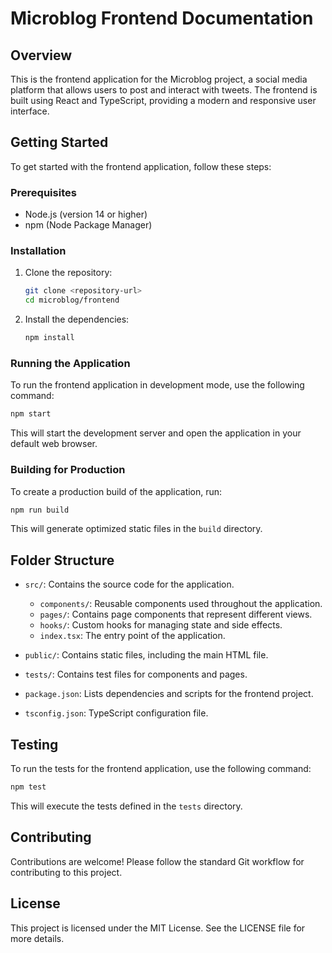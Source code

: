 # Microblog Frontend Documentation

## Overview

This is the frontend application for the Microblog project, a social media platform that allows users to post and interact with tweets. The frontend is built using React and TypeScript, providing a modern and responsive user interface.

## Getting Started

To get started with the frontend application, follow these steps:

### Prerequisites

- Node.js (version 14 or higher)
- npm (Node Package Manager)

### Installation

1. Clone the repository:

   ```bash
   git clone <repository-url>
   cd microblog/frontend
   ```

2. Install the dependencies:

   ```bash
   npm install
   ```

### Running the Application

To run the frontend application in development mode, use the following command:

```bash
npm start
```

This will start the development server and open the application in your default web browser.

### Building for Production

To create a production build of the application, run:

```bash
npm run build
```

This will generate optimized static files in the `build` directory.

## Folder Structure

- `src/`: Contains the source code for the application.
  - `components/`: Reusable components used throughout the application.
  - `pages/`: Contains page components that represent different views.
  - `hooks/`: Custom hooks for managing state and side effects.
  - `index.tsx`: The entry point of the application.

- `public/`: Contains static files, including the main HTML file.
- `tests/`: Contains test files for components and pages.
- `package.json`: Lists dependencies and scripts for the frontend project.
- `tsconfig.json`: TypeScript configuration file.

## Testing

To run the tests for the frontend application, use the following command:

```bash
npm test
```

This will execute the tests defined in the `tests` directory.

## Contributing

Contributions are welcome! Please follow the standard Git workflow for contributing to this project.

## License

This project is licensed under the MIT License. See the LICENSE file for more details.